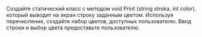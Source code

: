 Создайте статический класс с методом void Print (string stroka, int color), который выводит на экран строку заданным цветом.  Используя перечисление, создайте набор цветов, доступных пользователю. Ввод строки и выбор цвета предоставьте пользователю. 
